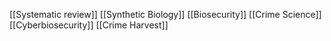 [[Systematic review]]
[[Synthetic Biology]]
[[Biosecurity]]
[[Crime Science]]
[[Cyberbiosecurity]]
[[Crime Harvest]]
